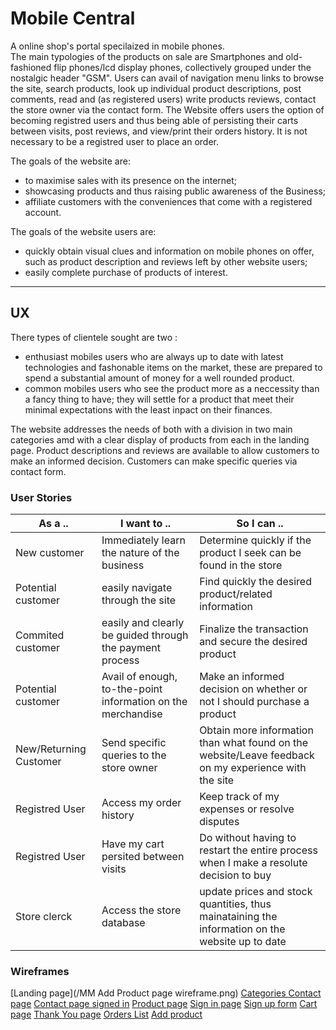 
# Mobile Central

A online shop's portal specilaized in mobile phones.  
The main typologies of the products on sale are Smartphones and old-fashioned flip phones/lcd display phones, collectively grouped under the nostalgic header "GSM".
Users can avail of navigation menu links to browse the site, search products, look up individual product descriptions, post comments, read and (as registered users) write products reviews, contact the store owner via the contact form.
The Website offers users the option of becoming registred users and thus being able of persisting their carts between visits, post reviews, and view/print their orders history.
It is not necessary to be a registred user to place an order.

The goals of the website are:
* to maximise sales with its presence on the internet; 
* showcasing products and thus raising public awareness of the Business;
* affiliate customers with the conveniences that come with a registered account. 

The goals of the website users are:
* quickly obtain visual clues and information on mobile phones on offer, such as product description and reviews left by other website users;
* easily complete purchase of products of interest.

---


## UX

There types of clientele sought are two : 

* enthusiast mobiles users who are always up to date with latest technologies and fashonable items on the market, these are prepared to spend a substantial amount of money for a well rounded product.
* common mobiles users who see the product more as a neccessity than a fancy thing to have; they will settle for a product that meet their minimal expectations with the least inpact on their finances. 

The website addresses the needs of both with a division in two main categories amd with a clear display of products from each in the landing page. Product descriptions and reviews are available to allow customers to make an informed decision. 
Customers can make specific queries via contact form.

### User Stories

As a .. | I want to .. | So I can ..
 --- | --- | --- 
New customer | Immediately learn the nature of the business | Determine quickly if the product I seek can be found in the store
Potential customer | easily navigate through the site | Find quickly the desired product/related information
Commited customer | easily and clearly be guided through the payment process | Finalize the transaction and secure the desired product
Potential customer | Avail of enough, to-the-point information on the merchandise | Make an informed decision on whether or not I should purchase a product
New/Returning Customer | Send specific queries to the store owner | Obtain more information than what found on the website/Leave feedback on my experience with the site
Registred User | Access my order history | Keep track of my expenses or resolve disputes
Registred User | Have my cart persited between visits | Do without having to restart the entire process when I make a resolute decision to buy
Store clerck | Access the store database | update prices and stock quantities, thus mainataining the information on the website up to date

### Wireframes

[Landing page](/MM Add Product page wireframe.png)
[ Categories ](https://github.com/PaoloAlbanese/Mobile_Central_MP4/blob/3d8565e92d7a3f2fc7360d907123e54095d8bbf3/MM%20Categories%20page.png)
[Contact page](https://github.com/PaoloAlbanese/Mobile_Central_MP4/blob/3d8565e92d7a3f2fc7360d907123e54095d8bbf3/MM%20Contact%20page%20wireframe.png)
[Contact page signed in](https://github.com/PaoloAlbanese/Mobile_Central_MP4/blob/3d8565e92d7a3f2fc7360d907123e54095d8bbf3/MM%20Contact%20page%20Signed%20In%20wireframe.png)
[Product page](https://github.com/PaoloAlbanese/Mobile_Central_MP4/blob/3d8565e92d7a3f2fc7360d907123e54095d8bbf3/MM%20product%20page%20wireframe.png)
[Sign in page](https://github.com/PaoloAlbanese/Mobile_Central_MP4/blob/3d8565e92d7a3f2fc7360d907123e54095d8bbf3/MM%20Sign%20In%20page%20wireframe.png)
[Sign up form](https://github.com/PaoloAlbanese/Mobile_Central_MP4/blob/3d8565e92d7a3f2fc7360d907123e54095d8bbf3/MM%20Sign%20Up%20page%20wireframe.png)
[Cart page](https://github.com/PaoloAlbanese/Mobile_Central_MP4/blob/3d8565e92d7a3f2fc7360d907123e54095d8bbf3/MM%20cart%20page%20wireframe.png)
[Thank You page](https://github.com/PaoloAlbanese/Mobile_Central_MP4/blob/3d8565e92d7a3f2fc7360d907123e54095d8bbf3/MM%20thank%20you%20page%20wireframe.png)
[Orders List](https://github.com/PaoloAlbanese/Mobile_Central_MP4/blob/3d8565e92d7a3f2fc7360d907123e54095d8bbf3/MM%20Ordres%20List%20wireframe.png)
[Add product](https://github.com/PaoloAlbanese/Mobile_Central_MP4/blob/3d8565e92d7a3f2fc7360d907123e54095d8bbf3/MM%20Add%20Product%20page%20wireframe.png)

